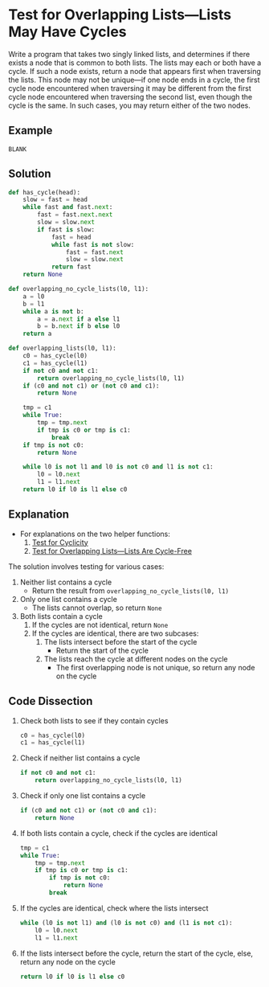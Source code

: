 # Test for Overlapping Lists&mdash;Lists May Have Cycles
Write a program that takes two singly linked lists, and determines if there exists a node that is common to both lists. The lists may each or both have a cycle. If such a node exists, return a node that appears first when traversing the lists. This node may not be unique&mdash;if one node ends in a cycle, the first cycle node encountered when traversing it may be different from the first cycle node encountered when traversing the second list, even though the cycle is the same. In such cases, you may return either of the two nodes.
  
## Example
```
BLANK
```
  
## Solution
```python
def has_cycle(head):
    slow = fast = head
    while fast and fast.next:
        fast = fast.next.next
        slow = slow.next
        if fast is slow:
            fast = head
            while fast is not slow:
                fast = fast.next
                slow = slow.next
            return fast
    return None

def overlapping_no_cycle_lists(l0, l1):
    a = l0
    b = l1
    while a is not b:
        a = a.next if a else l1
        b = b.next if b else l0
    return a

def overlapping_lists(l0, l1):
    c0 = has_cycle(l0)
    c1 = has_cycle(l1)
    if not c0 and not c1:
        return overlapping_no_cycle_lists(l0, l1)
    if (c0 and not c1) or (not c0 and c1):
        return None

    tmp = c1
    while True:
        tmp = tmp.next
        if tmp is c0 or tmp is c1:
            break
    if tmp is not c0:
        return None

    while l0 is not l1 and l0 is not c0 and l1 is not c1:
        l0 = l0.next
        l1 = l1.next
    return l0 if l0 is l1 else c0
```
  
## Explanation
* For explanations on the two helper functions:
    1. [Test for Cyclicity](is_list_cyclic.md)
    2. [Test for Overlapping Lists—Lists Are Cycle-Free](do_terminated_lists_overlap.md)
  
The solution involves testing for various cases:
1. Neither list contains a cycle
    * Return the result from ```overlapping_no_cycle_lists(l0, l1)```
2. Only one list contains a cycle
    * The lists cannot overlap, so return ```None```
3. Both lists contain a cycle
    1. If the cycles are not identical, return ```None```
    2. If the cycles are identical, there are two subcases:
        1. The lists intersect before the start of the cycle
            * Return the start of the cycle
        2. The lists reach the cycle at different nodes on the cycle
            * The first overlapping node is not unique, so return any node on the cycle
  
## Code Dissection
1. Check both lists to see if they contain cycles
    ```python
    c0 = has_cycle(l0)
    c1 = has_cycle(l1)
    ```
2. Check if neither list contains a cycle
    ```python
    if not c0 and not c1:
        return overlapping_no_cycle_lists(l0, l1)
    ```
3. Check if only one list contains a cycle
    ```python
    if (c0 and not c1) or (not c0 and c1):
        return None
    ```
4. If both lists contain a cycle, check if the cycles are identical
    ```python
    tmp = c1
    while True:
        tmp = tmp.next
        if tmp is c0 or tmp is c1:
            if tmp is not c0:
                return None
            break
    ```
5. If the cycles are identical, check where the lists intersect
    ```python
    while (l0 is not l1) and (l0 is not c0) and (l1 is not c1):
        l0 = l0.next
        l1 = l1.next
    ```
6. If the lists intersect before the cycle, return the start of the cycle, else, return any node on the cycle
    ```python
    return l0 if l0 is l1 else c0
    ```